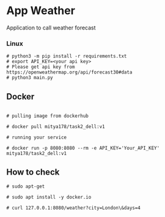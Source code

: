 

# App Weather
Application to call weather forecast

### Linux
```
# python3 -m pip install -r requirements.txt
# export API_KEY=<your api key>
# Please get api key from https://openweathermap.org/api/forecast30#data
# python3 main.py
```

## Docker
```

# pulling image from dockerhub

# docker pull mitya178/task2_dell:v1

# running your service

# docker run -p 8080:8080 --rm -e API_KEY='Your_API_KEY' mitya178/task2_dell:v1
```

## How to check
```
# sudo apt-get

# sudo apt install -y docker.io

# curl 127.0.0.1:8080/weather?city=London\&days=4
```
